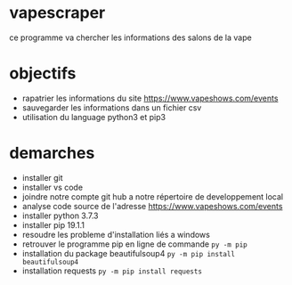 # vapescraper
ce programme va chercher les informations des salons de la vape 

# objectifs
- rapatrier les informations du site https://www.vapeshows.com/events
- sauvegarder les informations dans un fichier csv 
- utilisation du language python3 et pip3

# demarches
- installer git
- installer vs code
- joindre notre compte git hub a notre répertoire de developpement local
- analyse code source de l'adresse https://www.vapeshows.com/events
- installer python 3.7.3
- installer pip 19.1.1
- resoudre les probleme d'installation liés a windows
- retrouver le programme pip en ligne de commande `py -m pip`
- installation du package beautifulsoup4 `py -m pip install beautifulsoup4`
- installation requests `py -m pip install requests`
